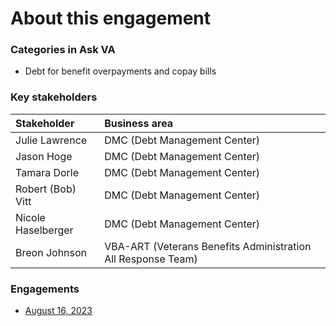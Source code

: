 # About this engagement

### Categories in Ask VA

- Debt for benefit overpayments and copay bills

### Key stakeholders

|Stakeholder|Business area|
|:--|:--|
|Julie Lawrence|DMC (Debt Management Center)|
|Jason Hoge|DMC (Debt Management Center)|
|Tamara Dorle|DMC (Debt Management Center)|
|Robert (Bob) Vitt|DMC (Debt Management Center)|
|Nicole Haselberger|DMC (Debt Management Center)|
|Breon Johnson|VBA-ART (Veterans Benefits Administration All Response Team)|

### Engagements

* [August 16, 2023](https://github.com/department-of-veterans-affairs/va.gov-team/blob/master/products/ask-va/research/Business%20line%20engagement/Debt%20for%20benefit%20overpayments%20and%20copay%20bills/August%2016%2C%202023.md)
